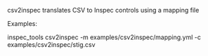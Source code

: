   csv2inspec translates CSV to Inspec controls using a mapping file
  
Examples:

  inspec_tools csv2inspec -m examples/csv2inspec/mapping.yml -c examples/csv2inspec/stig.csv
